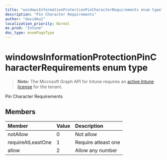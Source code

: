 ```yaml
---
title: "windowsInformationProtectionPinCharacterRequirements enum type"
description: "Pin Character Requirements"
author: "davidmu1"
localization_priority: Normal
ms.prod: "Intune"
doc_type: enumPageType
---
```


# windowsInformationProtectionPinCharacterRequirements enum type

> **Note:** The Microsoft Graph API for Intune requires an [active Intune license](https://go.microsoft.com/fwlink/?linkid=839381) for the tenant.

Pin Character Requirements

## Members
|Member|Value|Description|
|:---|:---|:---|
|notAllow|0|Not allow|
|requireAtLeastOne|1|Require atleast one|
|allow|2|Allow any number|




